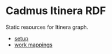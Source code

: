 # Cadmus Itinera RDF

Static resources for Itinera graph.

- [setup](setup.md)
- [work mappings](work-mappings.md)
